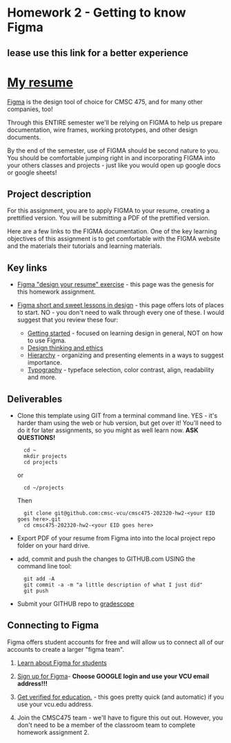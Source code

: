 # Homework 2 - Getting to know Figma

## lease use this link for a better experience 
# [My resume](https://www.figma.com/file/O4HuVjkK3aguoVFP8Rcb6Z/Resume-Hw?node-id=43%3A281&t=fi8HxaVenbFPktkg-0)

[Figma](https://www.figma.com/) is the design tool of choice for CMSC 475, and for many other companies, too!

Through this ENTIRE semester we'll be relying on FIGMA to help us prepare documentation, wire frames, working prototypes, and other design documents.

By the end of the semester, use of FIGMA should be second nature to you. You should be comfortable jumping right in and incorporating FIGMA into your others classes and projects - just like you would open up google docs or google sheets!

## Project description

For this assignment, you are to apply FIGMA to your resume, creating a prettified version. You will be submitting a PDF of the prettified version.

Here are a few links to the FIGMA documentation. One of the key learning objectives of this assignment is to get comfortable with the FIGMA website and the materials their tutorials and learning materials.

## Key links

- [Figma "design your resume" exercise](https://www.figma.com/resources/learn-design/cv/) - this page was the genesis for this homework assignment.

- [Figma short and sweet lessons in design](https://www.figma.com/resources/learn-design/lessons/) - this page offers lots of places to start. NO - you don't need to walk through every one of these. I would suggest that you review these four:

    - [Getting started](https://www.figma.com/resources/learn-design/getting-started/) - focused on learning design in general, NOT on how to use Figma.
    - [Design thinking and ethics](https://www.figma.com/resources/learn-design/ethics/)
    - [Hierarchy](https://www.figma.com/resources/learn-design/hierarchy/) - organizing and presenting elements in a ways to suggest importance.
    - [Typography](https://www.figma.com/resources/learn-design/typography/) - typeface selection, color contrast, align, readability and more.

## Deliverables

- Clone this template using GIT from a terminal command line. YES - it's harder tham using the web or hub version, but get over it! You'll need to do it for later assignments, so you might as well learn now.  **ASK QUESTIONS!**

        cd ~
        mkdir projects
        cd projects

    or

        cd ~/projects

    Then 

        git clone git@github.com:cmsc-vcu/cmsc475-202320-hw2-<your EID goes here>.git
        cd cmsc475-202320-hw2-<your EID goes here>

- Export PDF of your resume from Figma into into the local project repo folder on your hard drive.

- add, commit and push the changes to GITHUB.com USING the command line tool:

        git add -A
        git commit -a -m "a little description of what I just did"
        git push

- Submit your GITHUB repo to [gradescope](https://www.gradescope.com/courses/488530)


## Connecting to Figma

Figma offers student accounts for free and will allow us to connect all of our accounts to create a larger "figma team".

1. [Learn about Figma for students](https://www.figma.com/education/students/)

1. [Sign up for Figma](https://www.figma.com/signup?locale=en)- **Choose GOOGLE login and use your VCU email address!!!**

1. [Get verified for education.](https://www.figma.com/education/apply) - this goes pretty quick (and automatic) if you use your vcu.edu address.

1. Join the CMSC475 team - we'll have to figure this out out. However, you don't need to be a member of the classroom team to complete homework assignment 2.
